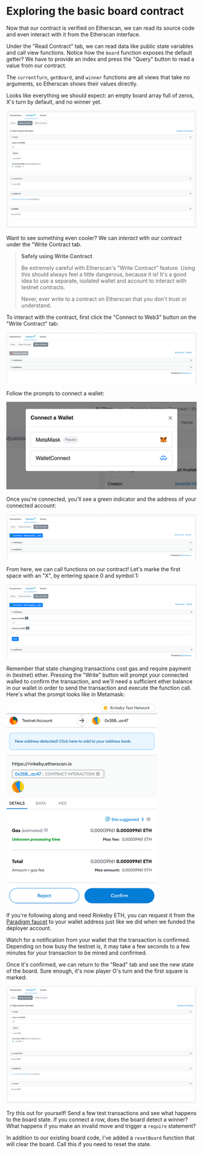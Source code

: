 # Exploring the basic board contract

Now that our contract is verified on Etherscan, we can read its source code and even interact with it from the Etherscan interface.

Under the "Read Contract" tab, we can read data like public state variables and call view functions. Notice how the `board` function exposes the default getter? We have to provide an index and press the "Query" button to read a value from our contract.

The `currentTurn`, `getBoard`, and `winner` functions are all views that take no arguments, so Etherscan shows their values directly.

Looks like everything we should expect: an empty board array full of zeros, X's turn by default, and no winner yet.

![Reading contract data](../../img/read-contract.png)

Want to see something even cooler? We can _interact_ with our contract under the "Write Contract tab.

> **Safely using Write Contract**
>
> Be extremely careful with Etherscan's "Write Contract" feature. Using this should always feel a little dangerous, because it is! It's a good idea to use a separate, isolated wallet and account to interact with testnet contracts.
>
> Never, ever write to a contract on Etherscan that you don't trust or understand.

To interact with the contract, first click the "Connect to Web3" button on the "Write Contract" tab:

![Writing contract data](../../img/write-contract.png)

Follow the prompts to connect a wallet:

<img src="../../img/connect-wallet.png" width="600" alt="Connect a wallet" />

Once you're connected, you'll see a green indicator and the address of your connected account:

![Wallet connected to Etherscan](../../img/wallet-connected.png)

From here, we can call functions on our contract! Let's marke the first space with an "X", by entering space 0 and symbol 1:

![Marking the first space](../../img/mark-space.png)

Remember that state changing transactions cost gas and require payment in (testnet) ether. Pressing the "Write" button will prompt your connected walled to confirm the transaction, and we'll need a sufficient ether balance in our wallet in order to send the transaction and execute the function call. Here's what the prompt looks like in Metamask:

<img src="../../img/metamask-prompt.png" width="400" alt="Metamask prompt" />

If you're following along and need Rinkeby ETH, you can request it from the [Paradigm faucet](https://faucet.paradigm.xyz/) to your wallet address just like we did when we funded the deployer account.

Watch for a notification from your wallet that the transaction is confirmed. Depending on how busy the testnet is, it may take a few seconds to a few minutes for your transaction to be mined and confirmed.

Once it's confirmed, we can return to the "Read" tab and see the new state of the board. Sure enough, it's now player O's turn and the first square is marked:

![Updated board](../../img/updated-board.png)

Try this out for yourself! Send a few test transactions and see what happens to the board state. If you connect a row, does the board detect a winner? What happens if you make an invalid move and trigger a `require` statement?

In addition to our existing board code, I've added a `resetBoard` function that will clear the board. Call this if you need to reset the state.
